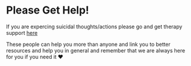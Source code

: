 # Please Get Help!

If you are expercing suicidal thoughts/actions please go and get therapy support [here](https://discord.gg/NK8Auk8)

These people can help you more than anyone and link you to better resources and help you in general and remember that we are always here for you if you need it :heart:
